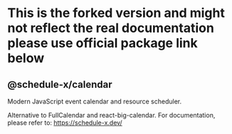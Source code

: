 # This is the forked version and might not reflect the real documentation please use official package link below

## @schedule-x/calendar

Modern JavaScript event calendar and resource scheduler.

Alternative to FullCalendar and react-big-calendar. For documentation, please refer to: https://schedule-x.dev/
